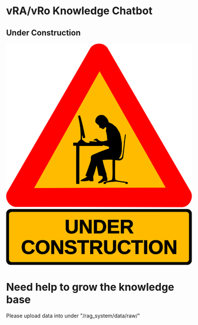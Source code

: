 # vRA/vRo Knowledge Chatbot

## Under Construction 
![alt text](UC.png)

# Need help to grow the knowledge base 
 Please upload data into under "/rag_system/data/raw/"